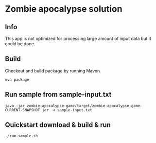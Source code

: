 # Zombie apocalypse solution

## Info

This app is not optimized for processing large amount of input data but it could be done.

## Build

Checkout and build package by running Maven

```shell
mvn package
```

## Run sample from sample-input.txt

```shell
java -jar zombie-apocalypse-game/target/zombie-apocalypse-game-CURRENT-SNAPSHOT.jar  < sample-input.txt
```

## Quickstart download & build & run

```shell
./run-sample.sh
```
